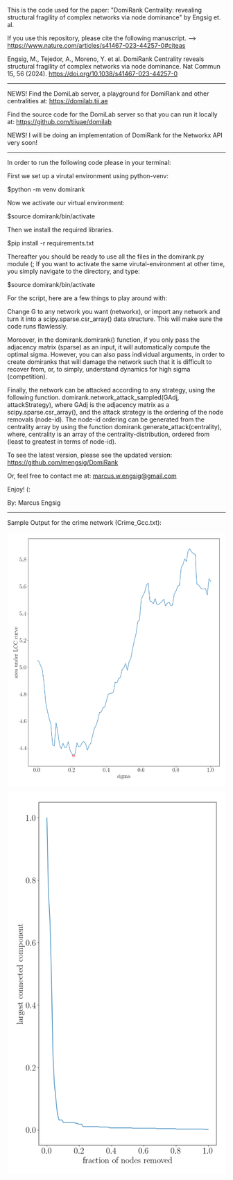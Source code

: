 This is the code used for the paper:
"DomiRank Centrality: revealing structural fragility of complex networks via node dominance" 
by 
Engsig et. al.

If you use this repository, please cite the following manuscript. --> 
https://www.nature.com/articles/s41467-023-44257-0#citeas

Engsig, M., Tejedor, A., Moreno, Y. et al. DomiRank Centrality reveals structural fragility of complex networks via node dominance. Nat Commun 15, 56 (2024). https://doi.org/10.1038/s41467-023-44257-0

------------------------------------------------------------------------------------------------
NEWS! Find the DomiLab server, a playground for DomiRank and other centralities at:
https://domilab.tii.ae

Find the source code for the DomiLab server so that you can run it locally at:
https://github.com/tiiuae/domilab

NEWS!
I will be doing an implementation of DomiRank for the Networkx API very soon!

------------------------------------------------------------------------------------------------
In order to run the following code please in your terminal:

First we set up a virutal environment using python-venv:

$python -m venv domirank

Now we activate our virtual environment:

$source domirank/bin/activate

Then we install the required libraries.

$pip install -r requirements.txt

Thereafter you should be ready to use all the files in the domirank.py module (;
If you want to activate the same virutal-environment at other time, you simply navigate to the directory, and type:

$source domirank/bin/activate

For the script, here are a few things to play around with:

Change G to any network you want (networkx), or import any network and turn it into a scipy.sparse.csr_array() data structure. This will make sure the code runs flawlessly. 

Moreover, in the domirank.domirank() function, if you only pass the adjacency matrix (sparse) as an input, it will automatically compute the optimal sigma. However, you can also pass individual arguments, in order to create domiranks that will damage the network such that it is difficult to recover from, or, to simply, understand dynamics for high sigma (competition).

Finally, the network can be attacked according to any strategy, using the following function. domirank.network_attack_sampled(GAdj, attackStrategy), where GAdj is the adjacency matrix as a scipy.sparse.csr_array(), and the attack strategy is the ordering of the node removals (node-id). The node-id ordering can be generated from the centrality array by using the function domirank.generate_attack(centrality), where, centrality is an array of the centrality-distribution, ordered from (least to greatest in terms of node-id).

To see the latest version, please see the updated version: https://github.com/mengsig/DomiRank

Or, feel free to contact me at: marcus.w.engsig@gmail.com

Enjoy! (:

By: Marcus Engsig


------------------------------------------------------------------------------------------------
Sample Output for the crime network (Crime_Gcc.txt):

![screenshot](images/optimal_sigma.png)

![screenshot](images/llc_curve.png)
